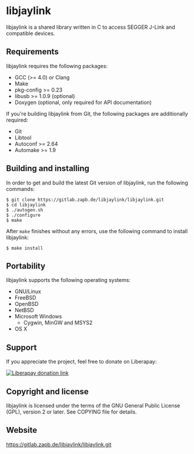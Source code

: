 # libjaylink

libjaylink is a shared library written in C to access SEGGER J-Link and
compatible devices.


## Requirements

libjaylink requires the following packages:

 - GCC (>= 4.0) or Clang
 - Make
 - pkg-config >= 0.23
 - libusb >= 1.0.9 (optional)
 - Doxygen (optional, only required for API documentation)

If you're building libjaylink from Git, the following packages are additionally
required:

 - Git
 - Libtool
 - Autoconf >= 2.64
 - Automake >= 1.9


## Building and installing

In order to get and build the latest Git version of libjaylink, run the
following commands:

    $ git clone https://gitlab.zapb.de/libjaylink/libjaylink.git
    $ cd libjaylink
    $ ./autogen.sh
    $ ./configure
    $ make

After `make` finishes without any errors, use the following command to install
libjaylink:

    $ make install


## Portability

libjaylink supports the following operating systems:

 - GNU/Linux
 - FreeBSD
 - OpenBSD
 - NetBSD
 - Microsoft Windows
   - Cygwin, MinGW and MSYS2
 - OS X


## Support

If you appreciate the project, feel free to donate on Liberapay:

[![Liberapay donation link](https://liberapay.com/assets/widgets/donate.svg)](https://liberapay.com/zapb/donate)


## Copyright and license

libjaylink is licensed under the terms of the GNU General Public License (GPL),
version 2 or later. See COPYING file for details.

## Website

<https://gitlab.zapb.de/libjaylink/libjaylink.git>
